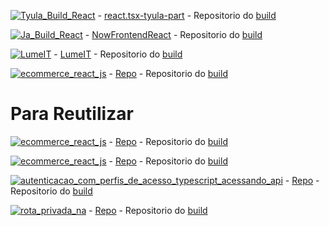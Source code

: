 

[![Tyula_Build_React](https://img.shields.io/badge/Tyula_Build_React-blue?style=for-the-badge)](https://662809504b7087007b279312--shimmering-arithmetic-ae63ed.netlify.app/) -  [react.tsx-tyula-part](https://github.com/Catson28/react.tsx-tyula-part) - Repositorio do [build](https://github.com/Catson28/Netlify_Tyula-salon_frontend)


[![Ja_Build_React](https://img.shields.io/badge/Ja_Build_React-red?style=for-the-badge)](https://jasoftware.netlify.app/) -  [NowFrontendReact](https://github.com/Catson28/NowFrontendReact) - Repositorio do [build](https://github.com/Catson28/BuildedNowFrontendReact)


[![LumeIT](https://img.shields.io/badge/LumeIT-magenta?style=for-the-badge)](https://lumeit.netlify.app/) -  [LumeIT](https://github.com/Catson28/LumeIT) - Repositorio do [build](https://github.com/Catson28/Build-LumeIT)


[![ecommerce_react_js](https://img.shields.io/badge/ecommerce_react_js-yellow?style=for-the-badge)](https://lumeit.netlify.app/) -  [Repo](https://github.com/Catson28/ecommerce-react-js) - Repositorio do [build]()


# Para Reutilizar

[![ecommerce_react_js](https://img.shields.io/badge/rota_privada_na-autenticacao_typescript-navi?style=for-the-badge)](https://github.com/Catson28/react-typescript-privatedroute-login) -  [Repo](https://github.com/Catson28/react-typescript-privatedroute-login) - Repositorio do [build]()

[![ecommerce_react_js](https://img.shields.io/badge/autenticacao_basica_com_typescript_acessando_api-green?style=for-the-badge)](https://github.com/Catson28/react_typescript_login) -  [Repo](https://github.com/Catson28/react_typescript_login) - Repositorio do [build]()


[![autenticacao_com_perfis_de_acesso_typescript_acessando_api](https://img.shields.io/badge/autenticacao_com_perfis_de_acesso_typescript_acessando_api-maroon?style=for-the-badge)](https://github.com/Catson28/react_typescript_auth_roles) -  [Repo](https://github.com/Catson28/react_typescript_auth_roles) - Repositorio do [build]()


[![rota_privada_na](https://img.shields.io/badge/rota_privada_na-autenticacao_javacript-gold?style=for-the-badge)](https://github.com/Catson28/react_javacript_login) -  [Repo](https://github.com/Catson28/react_javacript_login) - Repositorio do [build]()